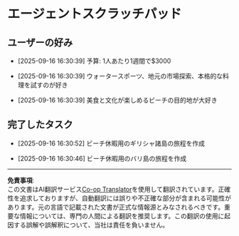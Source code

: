 <!--
CO_OP_TRANSLATOR_METADATA:
{
  "original_hash": "9e2a4a04b4686b008a7e06f916884e58",
  "translation_date": "2025-09-18T16:28:09+00:00",
  "source_file": "12-context-engineering/code_samples/vacation_agent_scratchpad.md",
  "language_code": "ja"
}
-->
# エージェントスクラッチパッド

## ユーザーの好み

- [2025-09-16 16:30:39] 予算: 1人あたり1週間で$3000

- [2025-09-16 16:30:39] ウォータースポーツ、地元の市場探索、本格的な料理を試すのが好き

- [2025-09-16 16:30:39] 美食と文化が楽しめるビーチの目的地が大好き

## 完了したタスク

- [2025-09-16 16:30:52] ビーチ休暇用のギリシャ諸島の旅程を作成

- [2025-09-16 16:30:46] ビーチ休暇用のバリ島の旅程を作成

---

**免責事項**:  
この文書はAI翻訳サービス[Co-op Translator](https://github.com/Azure/co-op-translator)を使用して翻訳されています。正確性を追求しておりますが、自動翻訳には誤りや不正確な部分が含まれる可能性があります。元の言語で記載された文書が正式な情報源とみなされるべきです。重要な情報については、専門の人間による翻訳を推奨します。この翻訳の使用に起因する誤解や誤解釈について、当社は責任を負いません。